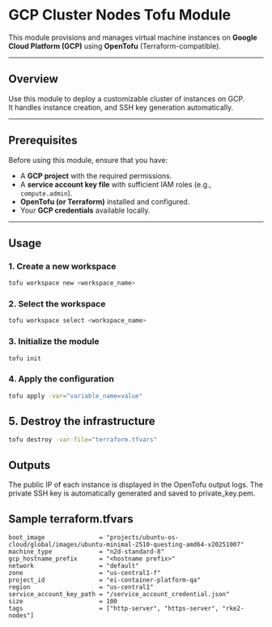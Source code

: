 # GCP Cluster Nodes Tofu Module

This module provisions and manages virtual machine instances on **Google Cloud Platform (GCP)** using **OpenTofu** (Terraform-compatible).

---

## Overview

Use this module to deploy a customizable cluster of instances on GCP.  
It handles instance creation, and SSH key generation automatically.

---

## Prerequisites

Before using this module, ensure that you have:

- A **GCP project** with the required permissions.
- A **service account key file** with sufficient IAM roles (e.g., `compute.admin`).
- **OpenTofu (or Terraform)** installed and configured.
- Your **GCP credentials** available locally.

---

## Usage

### 1. Create a new workspace

```bash
tofu workspace new <workspace_name>
```

### 2. Select the workspace

```bash
tofu workspace select <workspace_name>
```

### 3. Initialize the module

```bash
tofu init
```

### 4. Apply the configuration

```bash
tofu apply -var="variable_name=value"
```

## 5. Destroy the infrastructure

```bash
tofu destroy -var-file="terraform.tfvars"
```
## Outputs

The public IP of each instance is displayed in the OpenTofu output logs.
The private SSH key is automatically generated and saved to private_key.pem.

## Sample terraform.tfvars

```
boot_image               = "projects/ubuntu-os-cloud/global/images/ubuntu-minimal-2510-questing-amd64-v20251007"
machine_type             = "n2d-standard-8"
gcp_hostname_prefix      = "<hostname prefix>"
network                  = "default"
zone                     = "us-central1-f"
project_id               = "ei-container-platform-qa"
region                   = "us-central1"
service_account_key_path = "/service_account_credential.json"
size                     = 100
tags                     = ["http-server", "https-server", "rke2-nodes"]
```